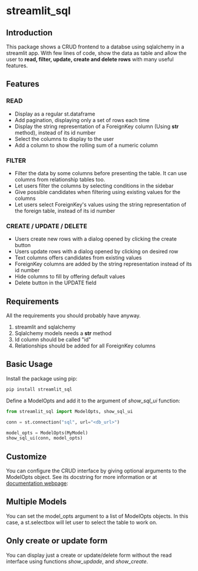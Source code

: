 # streamlit_sql

## Introduction

This package shows a CRUD frontend to a databse using sqlalchemy in a streamlit app. With few lines of code, show the data as table and allow the user to **read, filter, update, create and delete rows** with many useful features.

## Features

### READ

- Display as a regular st.dataframe
- Add pagination, displaying only a set of rows each time
- Display the string representation of a ForeignKey column (Using __str__ method), instead of its id number
- Select the columns to display to the user
- Add a column to show the rolling sum of a numeric column

### FILTER

- Filter the data by some columns before presenting the table. It can use columns from relationship tables too.
- Let users filter the columns by selecting conditions in the sidebar
- Give possible candidates when filtering using existing values for the columns
- Let users select ForeignKey's values using the string representation of the foreign table, instead of its id number

### CREATE / UPDATE / DELETE

- Users create new rows with a dialog opened by clicking the create button
- Users update rows with a dialog opened by clicking on desired row
- Text columns offers candidates from existing values
- ForeignKey columns are added by the string representation instead of its id number
- Hide columns to fill by offering default values
- Delete button in the UPDATE field

## Requirements

All the requirements you should probably have anyway.

1. streamlit and sqlalchemy
2. Sqlalchemy models needs a __str__ method
2. Id column should be called "id"
3. Relationships should be added for all ForeignKey columns 


## Basic Usage

Install the package using pip:

```bash
pip install streamlit_sql
```

Define a ModelOpts and add it to the argument of *show_sql_ui* function:

```python
from streamlit_sql import ModelOpts, show_sql_ui

conn = st.connection("sql", url="<db_url>")

model_opts = ModelOpts(MyModel)
show_sql_ui(conn, model_opts)
```


## Customize

You can configure the CRUD interface by giving optional arguments to the ModelOpts object. See its docstring for more information or at [documentation webpage](http://127.0.0.1:8000/streamlit_sql/api/#streamlit_sql.ModelOpts):


## Multiple Models

You can set the model_opts argument to a list of ModelOpts objects. In this case, a st.selectbox will let user to select the table to work on.

## Only create or update form

You can display just a create or update/delete form without the read interface using functions *show_updade*, and *show_create*.
